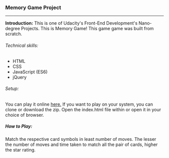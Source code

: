 ### Memory Game Project
---
**Introduction:**
This is one of Udacity's Front-End Development's Nano-degree Projects. This is Memory Game! This game game was built from scratch.
###### Technical skills:
- HTML
- CSS
- JavaScript (ES6)
- jQuery

###### Setup:

You can play it online [here.](https://evolofthings.github.io/Memory-Game/) If you want to play on your system, you can clone or download the zip. Open the index.html file within or open it in your choice of browser.

##### How to Play:

Match the respective card symbols in least number of moves. The lesser the number of moves and time taken to match all the pair of cards, higher the star rating.


